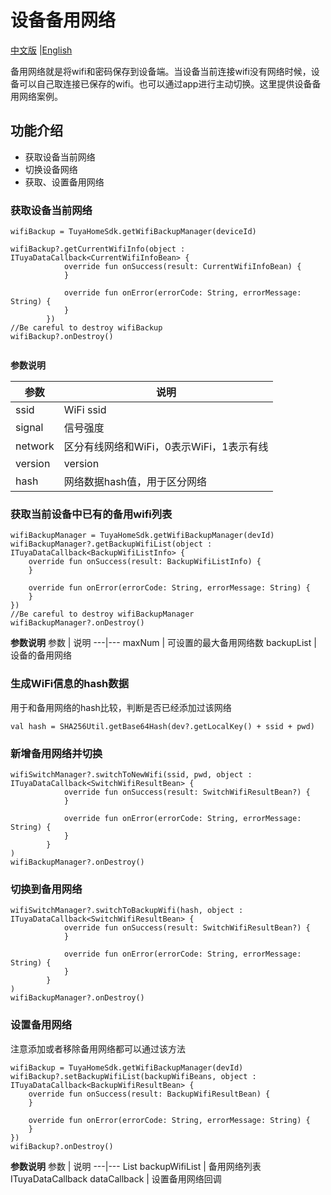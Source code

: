 # 设备备用网络

[中文版](README_zh.md) |[English](README.md)


备用网络就是将wifi和密码保存到设备端。当设备当前连接wifi没有网络时候，设备可以自己取连接已保存的wifi。也可以通过app进行主动切换。这里提供设备备用网络案例。

## 功能介绍
- 获取设备当前网络
- 切换设备网络
- 获取、设置备用网络

### 获取设备当前网络


```
wifiBackup = TuyaHomeSdk.getWifiBackupManager(deviceId)

wifiBackup?.getCurrentWifiInfo(object : ITuyaDataCallback<CurrentWifiInfoBean> {
            override fun onSuccess(result: CurrentWifiInfoBean) {
            }

            override fun onError(errorCode: String, errorMessage: String) {
            }
        })
//Be careful to destroy wifiBackup
wifiBackup?.onDestroy()


```

**参数说明**

参数	 | 说明
---|---
ssid | WiFi ssid
signal | 信号强度
network | 区分有线网络和WiFi，0表示WiFi，1表示有线
version | version
hash | 网络数据hash值，用于区分网络

### 获取当前设备中已有的备用wifi列表

```
wifiBackupManager = TuyaHomeSdk.getWifiBackupManager(devId)
wifiBackupManager?.getBackupWifiList(object : ITuyaDataCallback<BackupWifiListInfo> {
    override fun onSuccess(result: BackupWifiListInfo) {
    }

    override fun onError(errorCode: String, errorMessage: String) {
    }
})
//Be careful to destroy wifiBackupManager
wifiBackupManager?.onDestroy()
```
**参数说明**
参数	 | 说明
---|---
maxNum | 可设置的最大备用网络数
backupList | 设备的备用网络

### 生成WiFi信息的hash数据

用于和备用网络的hash比较，判断是否已经添加过该网络


```
val hash = SHA256Util.getBase64Hash(dev?.getLocalKey() + ssid + pwd)
```

### 新增备用网络并切换

```
wifiSwitchManager?.switchToNewWifi(ssid, pwd, object : ITuyaDataCallback<SwitchWifiResultBean> {
            override fun onSuccess(result: SwitchWifiResultBean?) {
            }

            override fun onError(errorCode: String, errorMessage: String) {
            }
        }
)
wifiBackupManager?.onDestroy()
```

### 切换到备用网络

```
wifiSwitchManager?.switchToBackupWifi(hash, object : ITuyaDataCallback<SwitchWifiResultBean> {
            override fun onSuccess(result: SwitchWifiResultBean?) {
            }

            override fun onError(errorCode: String, errorMessage: String) {
            }
        }
)
wifiBackupManager?.onDestroy()
```

### 设置备用网络

注意添加或者移除备用网络都可以通过该方法

```
wifiBackup = TuyaHomeSdk.getWifiBackupManager(devId)
wifiBackup?.setBackupWifiList(backupWifiBeans, object : ITuyaDataCallback<BackupWifiResultBean> {
    override fun onSuccess(result: BackupWifiResultBean) {
    }

    override fun onError(errorCode: String, errorMessage: String) {
    }
})
wifiBackup?.onDestroy()

```
**参数说明**
参数	 | 说明
---|---
List<BackupWifiBean> backupWifiList | 备用网络列表
ITuyaDataCallback<BackupWifiResultBean> dataCallback | 设置备用网络回调

